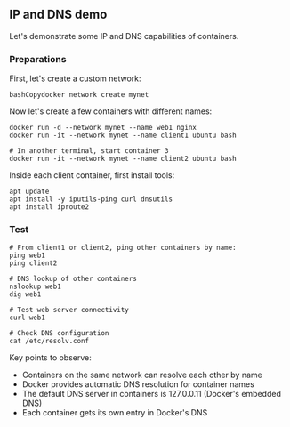 ## IP and DNS demo
Let's demonstrate some IP and DNS capabilities of containers.

### Preparations

First, let's create a custom network:
```
bashCopydocker network create mynet
```

Now let's create a few containers with different names:
```
docker run -d --network mynet --name web1 nginx
docker run -it --network mynet --name client1 ubuntu bash

# In another terminal, start container 3
docker run -it --network mynet --name client2 ubuntu bash
```

Inside each client container, first install tools:  
```
apt update
apt install -y iputils-ping curl dnsutils
apt install iproute2
```

### Test
```
# From client1 or client2, ping other containers by name:
ping web1
ping client2

# DNS lookup of other containers
nslookup web1
dig web1

# Test web server connectivity
curl web1

# Check DNS configuration
cat /etc/resolv.conf
```

Key points to observe:

- Containers on the same network can resolve each other by name
- Docker provides automatic DNS resolution for container names
- The default DNS server in containers is 127.0.0.11 (Docker's embedded DNS)
- Each container gets its own entry in Docker's DNS
